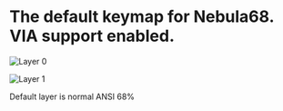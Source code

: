 # The default keymap for Nebula68. VIA support enabled.

![Layer 0](https://i.imgur.com/dXyRwb1.png)

![Layer 1](https://i.imgur.com/4izTAFa.png)

Default layer is normal ANSI 68%

